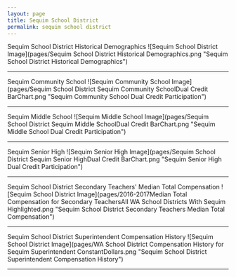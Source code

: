 ```yaml
---
layout: page
title: Sequim School District
permalink: sequim school district
---
```



Sequim School District Historical Demographics
![Sequim School District Image](pages/Sequim School District Historical Demographics.png "Sequim School District Historical Demographics")

___

Sequim Community School
![Sequim Community School Image](pages/Sequim School District Sequim Community SchoolDual Credit BarChart.png "Sequim Community School Dual Credit Participation")

___

Sequim Middle School
![Sequim Middle School Image](pages/Sequim School District Sequim Middle SchoolDual Credit BarChart.png "Sequim Middle School Dual Credit Participation")

___

Sequim Senior High
![Sequim Senior High Image](pages/Sequim School District Sequim Senior HighDual Credit BarChart.png "Sequim Senior High Dual Credit Participation")

___

Sequim School District Secondary Teachers' Median Total Compensation
![Sequim School District Image](pages/2016-2017Median Total Compensation for Secondary TeachersAll WA School Districts With Sequim Highlighted.png "Sequim School District Secondary Teachers Median Total Compensation")

___

Sequim School District Superintendent Compensation History
![Sequim School District Image](pages/WA School District Compensation History for Sequim Superintendent ConstantDollars.png "Sequim School District Superintendent Compensation History")

___

